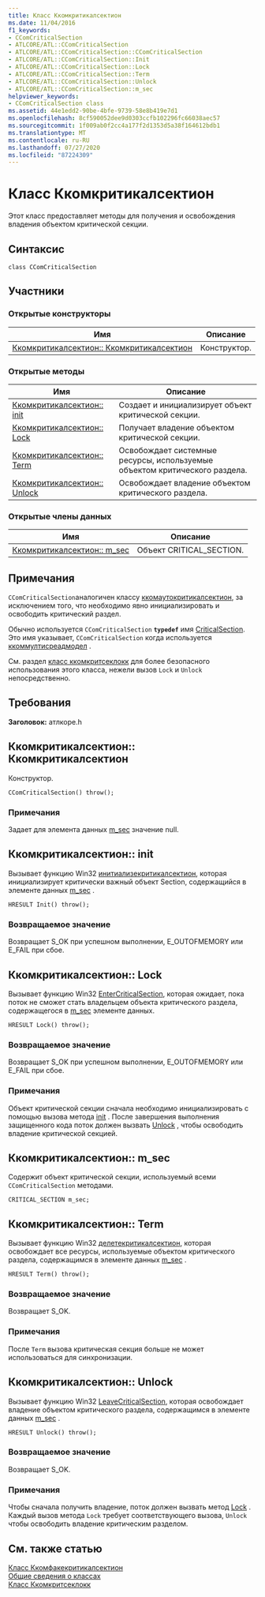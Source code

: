 ```yaml
---
title: Класс Ккомкритикалсектион
ms.date: 11/04/2016
f1_keywords:
- CComCriticalSection
- ATLCORE/ATL::CComCriticalSection
- ATLCORE/ATL::CComCriticalSection::CComCriticalSection
- ATLCORE/ATL::CComCriticalSection::Init
- ATLCORE/ATL::CComCriticalSection::Lock
- ATLCORE/ATL::CComCriticalSection::Term
- ATLCORE/ATL::CComCriticalSection::Unlock
- ATLCORE/ATL::CComCriticalSection::m_sec
helpviewer_keywords:
- CComCriticalSection class
ms.assetid: 44e1edd2-90be-4bfe-9739-58e8b419e7d1
ms.openlocfilehash: 8cf590052dee9d0303ccfb102296fc66038aec57
ms.sourcegitcommit: 1f009ab0f2cc4a177f2d1353d5a38f164612bdb1
ms.translationtype: MT
ms.contentlocale: ru-RU
ms.lasthandoff: 07/27/2020
ms.locfileid: "87224309"
---
```

# <a name="ccomcriticalsection-class"></a>Класс Ккомкритикалсектион

Этот класс предоставляет методы для получения и освобождения владения объектом критической секции.

## <a name="syntax"></a>Синтаксис

```
class CComCriticalSection
```

## <a name="members"></a>Участники

### <a name="public-constructors"></a>Открытые конструкторы

|Имя|Описание|
|----------|-----------------|
|[Ккомкритикалсектион:: Ккомкритикалсектион](#ccomcriticalsection)|Конструктор.|

### <a name="public-methods"></a>Открытые методы

|Имя|Описание|
|----------|-----------------|
|[Ккомкритикалсектион:: init](#init)|Создает и инициализирует объект критической секции.|
|[Ккомкритикалсектион:: Lock](#lock)|Получает владение объектом критической секции.|
|[Ккомкритикалсектион:: Term](#term)|Освобождает системные ресурсы, используемые объектом критического раздела.|
|[Ккомкритикалсектион:: Unlock](#unlock)|Освобождает владение объектом критического раздела.|

### <a name="public-data-members"></a>Открытые члены данных

|Имя|Описание|
|----------|-----------------|
|[Ккомкритикалсектион:: m_sec](#m_sec)|Объект CRITICAL_SECTION.|

## <a name="remarks"></a>Примечания

`CComCriticalSection`аналогичен классу [ккомаутокритикалсектион](../../atl/reference/ccomautocriticalsection-class.md), за исключением того, что необходимо явно инициализировать и освободить критический раздел.

Обычно используется `CComCriticalSection` **`typedef`** имя [CriticalSection](ccommultithreadmodel-class.md#criticalsection). Это имя указывает, `CComCriticalSection` когда используется [ккоммултисреадмодел](../../atl/reference/ccommultithreadmodel-class.md) .

См. раздел [класс ккомкритсеклокк](../../atl/reference/ccomcritseclock-class.md) для более безопасного использования этого класса, нежели вызов `Lock` и `Unlock` непосредственно.

## <a name="requirements"></a>Требования

**Заголовок:** атлкоре.h

## <a name="ccomcriticalsectionccomcriticalsection"></a><a name="ccomcriticalsection"></a>Ккомкритикалсектион:: Ккомкритикалсектион

Конструктор.

```
CComCriticalSection() throw();
```

### <a name="remarks"></a>Примечания

Задает для элемента данных [m_sec](#m_sec) значение null.

## <a name="ccomcriticalsectioninit"></a><a name="init"></a>Ккомкритикалсектион:: init

Вызывает функцию Win32 [инитиализекритикалсектион](/windows/win32/api/synchapi/nf-synchapi-initializecriticalsection), которая инициализирует критически важный объект Section, содержащийся в элементе данных [m_sec](#m_sec) .

```
HRESULT Init() throw();
```

### <a name="return-value"></a>Возвращаемое значение

Возвращает S_OK при успешном выполнении, E_OUTOFMEMORY или E_FAIL при сбое.

## <a name="ccomcriticalsectionlock"></a><a name="lock"></a>Ккомкритикалсектион:: Lock

Вызывает функцию Win32 [EnterCriticalSection](/windows/win32/api/synchapi/nf-synchapi-entercriticalsection), которая ожидает, пока поток не сможет стать владельцем объекта критического раздела, содержащегося в [m_sec](#m_sec) элементе данных.

```
HRESULT Lock() throw();
```

### <a name="return-value"></a>Возвращаемое значение

Возвращает S_OK при успешном выполнении, E_OUTOFMEMORY или E_FAIL при сбое.

### <a name="remarks"></a>Примечания

Объект критической секции сначала необходимо инициализировать с помощью вызова метода [init](#init) . После завершения выполнения защищенного кода поток должен вызвать [Unlock](#unlock) , чтобы освободить владение критической секцией.

## <a name="ccomcriticalsectionm_sec"></a><a name="m_sec"></a>Ккомкритикалсектион:: m_sec

Содержит объект критической секции, используемый всеми `CComCriticalSection` методами.

```
CRITICAL_SECTION m_sec;
```

## <a name="ccomcriticalsectionterm"></a><a name="term"></a>Ккомкритикалсектион:: Term

Вызывает функцию Win32 [делетекритикалсектион](/windows/win32/api/synchapi/nf-synchapi-deletecriticalsection), которая освобождает все ресурсы, используемые объектом критического раздела, содержащимся в элементе данных [m_sec](#m_sec) .

```
HRESULT Term() throw();
```

### <a name="return-value"></a>Возвращаемое значение

Возвращает S_OK.

### <a name="remarks"></a>Примечания

После `Term` вызова критическая секция больше не может использоваться для синхронизации.

## <a name="ccomcriticalsectionunlock"></a><a name="unlock"></a>Ккомкритикалсектион:: Unlock

Вызывает функцию Win32 [LeaveCriticalSection](/windows/win32/api/synchapi/nf-synchapi-leavecriticalsection), которая освобождает владение объектом критического раздела, содержащимся в элементе данных [m_sec](#m_sec) .

```
HRESULT Unlock() throw();
```

### <a name="return-value"></a>Возвращаемое значение

Возвращает S_OK.

### <a name="remarks"></a>Примечания

Чтобы сначала получить владение, поток должен вызвать метод [Lock](#lock) . Каждый вызов метода `Lock` требует соответствующего вызова, `Unlock` чтобы освободить владение критическим разделом.

## <a name="see-also"></a>См. также статью

[Класс Ккомфакекритикалсектион](../../atl/reference/ccomfakecriticalsection-class.md)<br/>
[Общие сведения о классах](../../atl/atl-class-overview.md)<br/>
[Класс Ккомкритсеклокк](../../atl/reference/ccomcritseclock-class.md)

